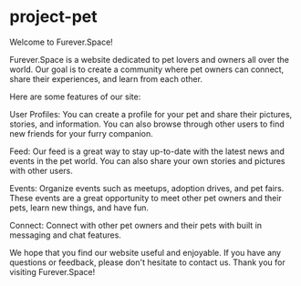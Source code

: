 # project-pet


Welcome to Furever.Space!

Furever.Space is a website dedicated to pet lovers and owners all over the world. Our goal is to create a community where pet owners can connect, share their experiences, and learn from each other.

Here are some features of our site:

User Profiles: You can create a profile for your pet and share their pictures, stories, and information. You can also browse through other users to find new friends for your furry companion.

Feed: Our feed is a great way to stay up-to-date with the latest news and events in the pet world. You can also share your own stories and pictures with other users.

Events: Organize events such as meetups, adoption drives, and pet fairs. These events are a great opportunity to meet other pet owners and their pets, learn new things, and have fun.

Connect: Connect with other pet owners and their pets with built in messaging and chat features.

We hope that you find our website useful and enjoyable. If you have any questions or feedback, please don't hesitate to contact us. Thank you for visiting Furever.Space!